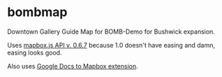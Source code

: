 bombmap
=======

Downtown Gallery Guide Map for BOMB-Demo for Bushwick expansion. 

Uses [mapbox.js API v. 0.6.7](http://www.mapbox.com/mapbox.js/api/v0.6.7) because 1.0 doesn't have easing and damn, easing looks good.

Also uses [Google Docs to Mapbox extension](https://github.com/mapbox/mapbox.js/blob/master/extensions/mapbox.converters.googledocs.js). 
